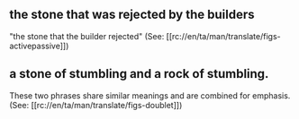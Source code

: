 ## the stone that was rejected by the builders ##

"the stone that the builder rejected" (See: [[rc://en/ta/man/translate/figs-activepassive]])

## a stone of stumbling and a rock of stumbling. ##

These two phrases share similar meanings and are combined for emphasis. (See: [[rc://en/ta/man/translate/figs-doublet]])